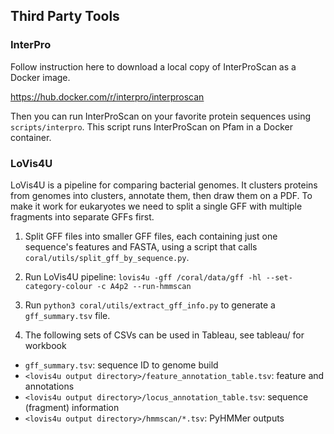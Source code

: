 ## Third Party Tools

### InterPro

Follow instruction here to download a local copy of InterProScan as a Docker image.

https://hub.docker.com/r/interpro/interproscan

Then you can run InterProScan on your favorite protein sequences using
```scripts/interpro```. This script runs InterProScan on Pfam in a Docker
container.


### LoVis4U

LoVis4U is a pipeline for comparing bacterial genomes. It clusters proteins
from genomes into clusters, annotate them, then draw them on a PDF. To make it
work for eukaryotes we need to split a single GFF with multiple fragments into
separate GFFs first.

1. Split GFF files into smaller GFF files, each containing just one sequence's
features and FASTA, using a script that calls
```coral/utils/split_gff_by_sequence.py```.

2. Run LoVis4U pipeline:
```lovis4u -gff /coral/data/gff -hl --set-category-colour -c A4p2 --run-hmmscan```

3. Run ```python3 coral/utils/extract_gff_info.py``` to generate a
```gff_summary.tsv``` file.

4. The following sets of CSVs can be used in Tableau, see tableau/ for workbook

  - ```gff_summary.tsv```: sequence ID to genome build
  - ```<lovis4u output directory>/feature_annotation_table.tsv```: feature and annotations
  - ```<lovis4u output directory>/locus_annotation_table.tsv```: sequence (fragment) information
  - ```<lovis4u output directory>/hmmscan/*.tsv```: PyHMMer outputs

